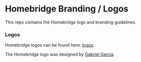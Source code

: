 # Homebridge Branding / Logos

This repo contains the Homebridge logo and branding guidelines.

### Logos

Homebridge logos can be found here: [logos](./logos).

The Homebridge logo was designed by [Gabriel Garcia](https://github.com/ggabogarcia).

